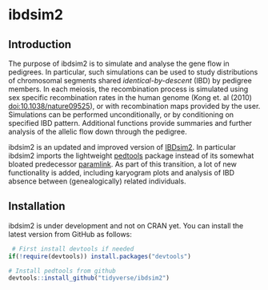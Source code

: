 
<!-- README.md is generated from README.Rmd. Please edit that file -->
ibdsim2
=======

Introduction
------------

The purpose of ibdsim2 is to simulate and analyse the gene flow in pedigrees. In particular, such simulations can be used to study distributions of chromosomal segments shared *identical-by-descent* (IBD) by pedigree members. In each meiosis, the recombination process is simulated using sex specific recombination rates in the human genome (Kong et. al (2010) <doi:10.1038/nature09525>), or with recombination maps provided by the user. Simulations can be performed unconditionally, or by conditioning on specified IBD pattern. Additional functions provide summaries and further analysis of the allelic flow down through the pedigree.

ibdsim2 is an updated and improved version of [IBDsim2](https://CRAN.R-project.org/package=IBDsim). In particular ibdsim2 imports the lightweight [pedtools](https://github.com/magnusdv/pedtools) package instead of its somewhat bloated predecessor [paramlink](https://CRAN.R-project.org/package=paramlink). As part of this transition, a lot of new functionality is added, including karyogram plots and analysis of IBD absence between (genealogically) related individuals.

Installation
------------

ibdsim2 is under development and not on CRAN yet. You can install the latest version from GitHub as follows:

``` r
 # First install devtools if needed
if(!require(devtools)) install.packages("devtools")

# Install pedtools from github
devtools::install_github("tidyverse/ibdsim2")
```
